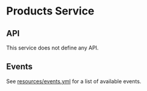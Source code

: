 # Products Service

## API

This service does not define any API.

## Events

See [resources/events.yml](resources/events.yml) for a list of available events.
